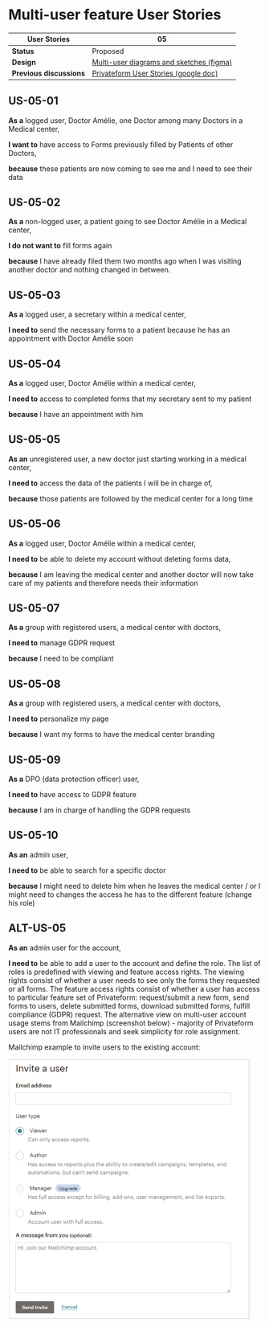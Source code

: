 # Multi-user feature User Stories

<!-- prettier-ignore -->
| User Stories | 05 |
| ---------- | ---- |
| **Status** | Proposed |
| **Design** | [Multi-user diagrams and sketches (figma)](https://www.figma.com/file/Gu0Jk46m5iRLCaWugM81DX/PF-Multi-user)
| **Previous discussions** | [Privateform User Stories (google doc)](https://docs.google.com/document/d/1-_iVgamjIm0aH-txl2aVDIfSNRuwS-agKf74G1q1KRk/edit#heading=h.u0rdgpmfwqmq)

## US-05-01

**As a** logged user, Doctor Amélie, one Doctor among many Doctors in a Medical center,

**I want to** have access to Forms previously filled by Patients of other Doctors,

**because** these patients are now coming to see me and I need to see their data

## US-05-02

**As a** non-logged user, a patient going to see Doctor Amélie in a Medical center,

**I do not want to** fill forms again

**because** I have already filed them two months ago when I was visiting another doctor and nothing changed in between.

## US-05-03

**As a** logged user, a secretary within a medical center,

**I need to** send the necessary forms to a patient because he has an appointment with Doctor Amélie soon

## US-05-04

**As a** logged user, Doctor Amélie within a medical center,

**I need to** access to completed forms that my secretary sent to my patient

**because** I have an appointment with him

## US-05-05

**As an** unregistered user, a new doctor just starting working in a medical center,

**I need to** access the data of the patients I will be in charge of,

**because** those patients are followed by the medical center for a long time

## US-05-06

**As a** logged user, Doctor Amélie within a medical center,

**I need to** be able to delete my account without deleting forms data,

**because** I am leaving the medical center and another doctor will now take care of my patients and therefore needs their information

## US-05-07

**As a** group with registered users, a medical center with doctors,

**I need to** manage GDPR request

**because** I need to be compliant

## US-05-08

**As a** group with registered users, a medical center with doctors,

**I need to** personalize my page

**because** I want my forms to have the medical center branding

## US-05-09

**As a** DPO (data protection officer) user,

**I need to** have access to GDPR feature

**because** I am in charge of handling the GDPR requests

## US-05-10

**As an** admin user,

**I need to** be able to search for a specific doctor

**because** I might need to delete him when he leaves the medical center / or I might need to changes the access he has to the different feature (change his role)

## ALT-US-05

**As an** admin user for the account,

**I need to** be able to add a user to the account and define the role. The list of roles is predefined with viewing and feature access rights. The viewing rights consist of whether a user needs to see only the forms they requested or all forms. The feature access rights consist of whether a user has access to particular feature set of Privateform: request/submit a new form, send forms to users, delete submitted forms, download submitted forms, fulfill compliance (GDPR) request. The alternative view on multi-user account usage stems from Mailchimp (screenshot below) - majority of Privateform users are not IT professionals and seek simplicity for role assignment.

Mailchimp example to invite users to the existing account:

![mailchimp example](./assets/US-05-mailchimp-example.jpg)
